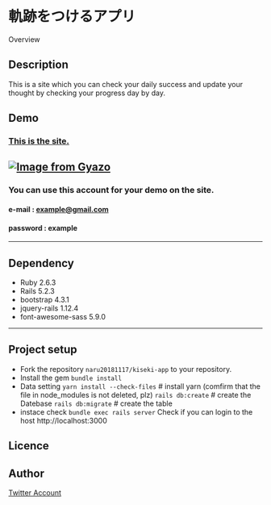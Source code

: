 
軌跡をつけるアプリ
====

Overview

## Description

This is a site which you can check your daily success and update your thought by checking your progress day by day.

## Demo
### [This is the site.](https://kiseki.herokuapp.com/)
[![Image from Gyazo](https://i.gyazo.com/3edcde770ef074ef54befdc2982e862e.gif)](https://kiseki.herokuapp.com/)
---
### You can use this account for your demo on the site.
#### e-mail   : example@gmail.com
#### password : example
---
## Dependency
- Ruby              2.6.3
- Rails             5.2.3
- bootstrap         4.3.1
- jquery-rails      1.12.4
- font-awesome-sass 5.9.0

---
## Project setup
- Fork the repository `naru20181117/kiseki-app` to your repository.
- Install the gem
`bundle install`
- Data setting
`yarn install --check-files` # install yarn (comfirm that the file in node_modules is not deleted, plz)
`rails db:create` # create the Datebase
`rails db:migrate` # create the table
- instace check
`bundle exec rails server`
Check if you can login to the host http://localhost:3000

## Licence


## Author

[Twitter Account](https://twitter.com/1026NT)


